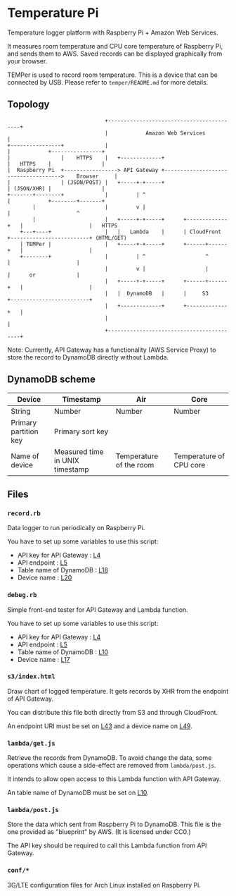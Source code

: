 Temperature Pi
====================
Temperature logger platform with Raspberry Pi + Amazon Web Services.

It measures room temperature and CPU core temperature of Raspberry Pi, and sends them to AWS.
Saved records can be displayed graphically from your browser.

TEMPer is used to record room temperature.
This is a device that can be connected by USB.
Please refer to `temper/README.md` for more details.

Topology
--------------------
```
                               +------------------------------------------+
                               |            Amazon Web Services           |
+----------------+             |                                          |            +----------------+
|                |    HTTPS    |   +-------------+                        |   HTTPS    |                |
|  Raspberry Pi  +-----------------> API Gateway +------------------------------------->    Browser     |
|                | (JSON/POST) |   +-----+-+-----+                        | (JSON/XHR) |                |
+-------+--------+             |         | ^                              |            +--------+-------+
        |                      |         v |                              |                     ^
        |                      |   +-----+-+-----+      +-------------+   |                     |   HTTPS
    +---+----+                 |   |   Lambda    |      | CloudFront  +-------------------------+ (HTML/GET)
    | TEMPer |                 |   +-----+-+-----+      +------+------+   |                     |
    +--------+                 |         | ^                   ^          |                     |
                               |         v |                   |          |      or             |
                               |   +-----+-+-----+      +------+------+   |                     |
                               |   |  DynamoDB   |      |     S3      +-------------------------+
                               |   +-------------+      +-------------+   |
                               |                                          |
                               +------------------------------------------+
```

Note: Currently, API Gateway has a functionality (AWS Service Proxy) to store the record to DynamoDB directly without Lambda.

DynamoDB scheme
--------------------
| Device                | Timestamp                       | Air                     | Core                    |
| --------------------- | ------------------------------- | ----------------------- | ----------------------- |
| String                | Number                          | Number                  | Number                  |
| Primary partition key | Primary sort key                |                         |                         |
| Name of device        | Measured time in UNIX timestamp | Temperature of the room | Temperature of CPU core |

Files
--------------------
### `record.rb`
Data logger to run periodically on Raspberry Pi.

You have to set up some variables to use this script:

- API key for API Gateway : [L4](https://github.com/curipha/temperaturepi/blob/master/record.rb#L4)
- API endpoint : [L5](https://github.com/curipha/temperaturepi/blob/master/record.rb#L5)
- Table name of DynamoDB : [L18](https://github.com/curipha/temperaturepi/blob/master/record.rb#L18)
- Device name : [L20](https://github.com/curipha/temperaturepi/blob/master/record.rb#L20)

### `debug.rb`
Simple front-end tester for API Gateway and Lambda function.

You have to set up some variables to use this script:

- API key for API Gateway : [L4](https://github.com/curipha/temperaturepi/blob/master/debug.rb#L4)
- API endpoint : [L5](https://github.com/curipha/temperaturepi/blob/master/debug.rb#L5)
- Table name of DynamoDB : [L10](https://github.com/curipha/temperaturepi/blob/master/debug.rb#L10)
- Device name : [L17](https://github.com/curipha/temperaturepi/blob/master/debug.rb#L17)

### `s3/index.html`
Draw chart of logged temperature.
It gets records by XHR from the endpoint of API Gateway.

You can distribute this file both directly from S3 and through CloudFront.

An endpoint URI must be set on [L43](https://github.com/curipha/temperaturepi/blob/master/s3/index.html#L43) and a device name on [L49](https://github.com/curipha/temperaturepi/blob/master/s3/index.html#L49).

### `lambda/get.js`
Retrieve the records from DynamoDB.
To avoid change the data, some operations which cause a side-effect are removed from `lambda/post.js`.

It intends to allow open access to this Lambda function with API Gateway.

An table name of DynamoDB must be set on [L10](https://github.com/curipha/temperaturepi/blob/master/lambda/get.js#L10).

### `lambda/post.js`
Store the data which sent from Raspberry Pi to DynamoDB.
This file is the one provided as "blueprint" by AWS. (It is licensed under CC0.)

The API key should be required to call this Lambda function from API Gateway.

### `conf/*`
3G/LTE configuration files for Arch Linux installed on Raspberry Pi.
